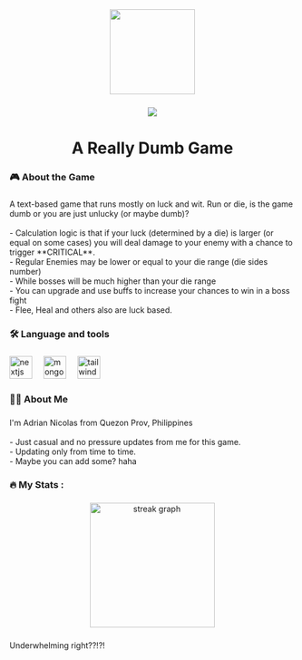 <div align="center">
  <img height="150" src="https://media2.giphy.com/media/v1.Y2lkPTc5MGI3NjExajJzMXRwc203NzZlNHh6eXlnb3BpNnY5ZzgzenF0M3Q5ZGk4c2N6NiZlcD12MV9pbnRlcm5hbF9naWZfYnlfaWQmY3Q9Zw/I38qmkMXsMOFKsuer9/giphy.gif"  />
</div>

###

<div align="center">
  <img src="https://visitor-badge.laobi.icu/badge?page_id=lieutAshe.lieutAshe&"  />
</div>

###

<h1 align="center">A Really Dumb Game</h1>

###

<h3 align="left">🎮 About the Game</h3>

###

<p align="left">A text-based game that runs mostly on luck and wit. Run or die, is the game dumb or you are just unlucky (or maybe dumb)?<br><br>- Calculation logic is that if your luck (determined by a die) is larger (or equal on some cases) you will deal damage to your enemy with a chance to trigger **CRITICAL**.<br>- Regular Enemies may be lower or equal to your die range (die sides number)<br>-  While bosses will be much higher than your die range<br>- You can upgrade and use buffs to increase your chances to win in a boss fight<br>- Flee, Heal and others also are luck based.</p>

###

<h3 align="left">🛠 Language and tools</h3>

###

<div align="left">
  <img src="https://skillicons.dev/icons?i=nextjs" height="40" alt="nextjs logo"  />
  <img width="12" />
  <img src="https://skillicons.dev/icons?i=mongodb" height="40" alt="mongodb logo"  />
  <img width="12" />
  <img src="https://skillicons.dev/icons?i=tailwind" height="40" alt="tailwindcss logo"  />
</div>

###

<h3 align="left">👩‍💻  About Me</h3>

###

<p align="left">I'm Adrian Nicolas from Quezon Prov, Philippines<br><br>- Just casual and no pressure updates from me for this game.<br>- Updating only from time to time.<br>- Maybe you can add some? haha</p>

###

<h3 align="left">🔥   My Stats :</h3>

###

<div align="center">
  <img src="https://streak-stats.demolab.com?user=lieutAshe&locale=en&mode=daily&theme=dark&hide_border=false&border_radius=5&order=3" height="220" alt="streak graph"  />
</div>

###

<p align="left">Underwhelming right??!?!</p>

###
